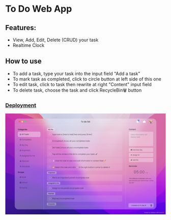# To Do Web App
## Features: 
- View, Add, Edit, Delete (CRUD) your task
- Realtime Clock
## How to use
- To add a task, type your task into the input field "Add a task"
- To mark task as completed, click to circle button at left side of this one
- To edit task, click to task then rewrite at right "Content" input field
- To delete task, choose the task and click RecycleBin🗑️ button
### [Deployment](https://tobbiesfake.github.io/to-do-app)
<img src="assets/to-do-app_.png">
